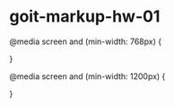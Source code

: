 # goit-markup-hw-01

@media screen and (min-width: 768px) {

}

@media screen and (min-width: 1200px) {

}
